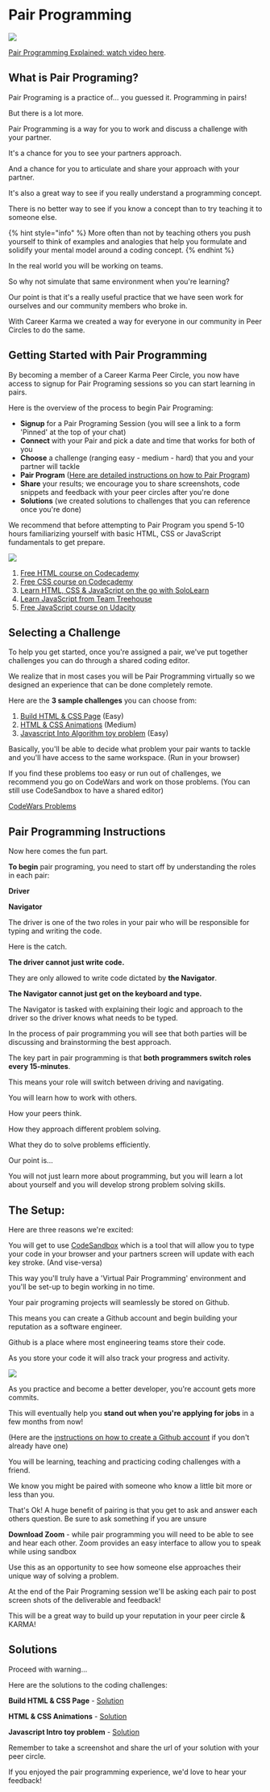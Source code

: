 # Pair Programming

![](../.gitbook/assets/thumbnailck.jpg)

[Pair Programming Explained: watch video here](https://www.youtube.com/watch?v=mA8pdWq7UqU).

## What is Pair Programing?

Pair Programing is a practice of... you guessed it. Programming in pairs!

But there is a lot more.

Pair Programming is a way for you to work and discuss a challenge with your partner.

It's a chance for you to see your partners approach.

And a chance for you to articulate and share your approach with your partner.

It's also a great way to see if you really understand a programming concept.

There is no better way to see if you know a concept than to try teaching it to someone else.

{% hint style="info" %}
More often than not by teaching others you push yourself to think of examples and analogies that help you formulate and solidify your mental model around a coding concept.
{% endhint %}

In the real world you will be working on teams.

So why not simulate that same environment when you're learning?

Our point is that it's a really useful practice that we have seen work for ourselves and our community members who broke in.

With Career Karma we created a way for everyone in our community in Peer Circles to do the same.

## Getting Started with Pair Programming

By becoming a member of a Career Karma Peer Circle, you now have access to signup for Pair Programing sessions so you can start learning in pairs.

Here is the overview of the process to begin Pair Programing:

* **Signup** for a Pair Programing Session \(you will see a link to a form 'Pinned' at the top of your chat\)
* **Connect** with your Pair and pick a date and time that works for both of you
* **Choose** a challenge \(ranging easy - medium - hard\) that you and your partner will tackle
* **Pair Program** \([Here are detailed instructions on how to Pair Program](https://career-karma.gitbook.io/learn/preparing-for-a-bootcamp/pair-programming#pair-programming-instructions)\)
* **Share** your results; we encourage you to share screenshots, code snippets and feedback with your peer circles after you're done 
* **Solutions** \(we created solutions to challenges that you can reference once you're done\)

We recommend that before attempting to Pair Program you spend 5-10 hours familiarizing yourself with basic HTML, CSS or JavaScript fundamentals to get prepare.

![](../.gitbook/assets/prepcourses.jpg)

1. [Free HTML course on Codecademy ](https://www.codecademy.com/learn/learn-html?utm_source=careerkarma&utm_param=careerkarma)
2. [Free CSS course on Codecademy](https://www.codecademy.com/learn/learn-css?utm_source=careerkarma&utm_param=careerkarma)
3. [Learn HTML, CSS & JavaScript on the go with SoloLearn](https://www.sololearn.com?utm_source=careerkarma&utm_params=careerkarma)
4. [Learn JavaScript from Team Treehouse](https://bit.ly/2gFMjGH)
5. [Free JavaScript course on Udacity](https://www.udacity.com/course/intro-to-javascript--ud803?utm_source=careerkarma)

## Selecting a Challenge

To help you get started, once you're assigned a pair, we've put together challenges you can do through a shared coding editor.

We realize that in most cases you will be Pair Programming virtually so we designed an experience that can be done completely remote.

Here are the **3 sample challenges** you can choose from:

1. [Build HTML & CSS Page](https://codesandbox.io/s/xjnpr97v04) \(Easy\)
2. [HTML & CSS Animations](https://codesandbox.io/s/m46r81ykqx) \(Medium\)
3. [Javascript Into Algorithm toy problem](https://codesandbox.io/s/9q2754039o) \(Easy\)

Basically, you'll be able to decide what problem your pair wants to tackle and you'll have access to the same workspace. \(Run in your browser\)

If you find these problems too easy or run out of challenges, we recommend you go on CodeWars and work on those problems. \(You can still use CodeSandbox to have a shared editor\)

[CodeWars Problems](https://www.codewars.com/collections/codewars-problems)

## Pair Programming Instructions

Now here comes the fun part.

**To begin** pair programing, you need to start off by understanding the roles in each pair:

**Driver**

**Navigator**

The driver is one of the two roles in your pair who will be responsible for typing and writing the code.

Here is the catch.

**The driver cannot just write code.**

They are only allowed to write code dictated by **the Navigator**.

**The Navigator cannot just get on the keyboard and type.**

The Navigator is tasked with explaining their logic and approach to the driver so the driver knows what needs to be typed.

In the process of pair programming you will see that both parties will be discussing and brainstorming the best approach.

The key part in pair programming is that **both programmers switch roles every 15-minutes**.

This means your role will switch between driving and navigating.

You will learn how to work with others.

How your peers think.

How they approach different problem solving.

What they do to solve problems efficiently.

Our point is...

You will not just learn more about programming, but you will learn a lot about yourself and you will develop strong problem solving skills.

## The Setup:

Here are three reasons we're excited:

You will get to use [CodeSandbox](https://docs.google.com/document/d/1N3Iv3C3SFye1hrGRR81Fj51S6tfRe6bPHtRAb-x3nT0/edit?usp=sharing) which is a tool that will allow you to type your code in your browser and your partners screen will update with each key stroke. \(And vise-versa\) 

This way you'll truly have a 'Virtual Pair Programming' environment and you'll be set-up to begin working in no time.

Your pair programing projects will seamlessly be stored on Github. 

This means you can create a Github account and begin building your reputation as a software engineer.

Github is a place where most engineering teams store their code.

As you store your code it will also track your progress and activity.

![](../.gitbook/assets/screen-shot-2018-09-28-at-7.53.14-pm.png)

As you practice and become a better developer, you're account gets more commits.

This will eventually help you **stand out when you're applying for jobs** in a few months from now!

\(Here are the [instructions on how to create a Github account](https://docs.google.com/document/d/1oBhKoEanwGkfyqHwXlybkTEFdSX_f0xFRMffMuQ6Us8/edit?usp=sharing) if you don't already have one\)

You will be learning, teaching and practicing coding challenges with a friend.

We know you might be paired with someone who know a little bit more or less than you.

That's Ok! A huge benefit of pairing is that you get to ask and answer each others question. Be sure to ask something if you are unsure

**Download Zoom** - while pair programming you will need to be able to see and hear each other. Zoom provides an easy interface to allow you to speak while using sandbox

Use this as an opportunity to see how someone else approaches their unique way of solving a problem.

At the end of the Pair Programing session we'll be asking each pair to post screen shots of the deliverable and feedback!

This will be a great way to build up your reputation in your peer circle & KARMA!

## Solutions

Proceed with warning...

Here are the solutions to the coding challenges:

**Build HTML & CSS Page** - [Solution](https://codesandbox.io/s/mokjnyqx98)

**HTML & CSS Animations** - [Solution](https://codesandbox.io/s/nkzko850v4)

**Javascript Intro toy problem** - [Solution](https://codesandbox.io/s/9ov7j0k48o)

Remember to take a screenshot and share the url of your solution with your peer circle.

If you enjoyed the pair programming experience, we'd love to hear your feedback!


